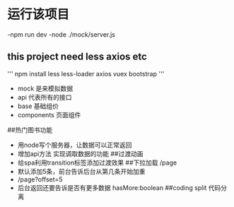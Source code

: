 # 运行该项目
  -npm run dev
  -node ./mock/server.js

## this project need less axios etc
'''
  npm install less less-loader axios vuex bootstrap
'''
- mock 是来模拟数据
- api 代表所有的接口
- base  基础组价
- components 页面组件

##热门图书功能
- 用node写个服务器，让数据可以正常返回
- 增加api方法 实现调取数据的功能
##过渡动画
- 给spa利用transition标签添加过渡效果
##下拉加载 /page
- 默认添加5条，前台告诉后台从第几条开始加重
- /page?offset=5
- 后台返回还要告诉是否有更多数据 hasMore:boolean
##coding split 代码分离
